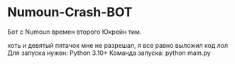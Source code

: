 # Numoun-Crash-BOT
Бот с Numoun времен второго Юкрейн тим.

хоть и девятый пятачок мне не разрешал, я все равно выложил код лол
Для запуска нужен: Python 3.10+
Команда запуска: python main.py

